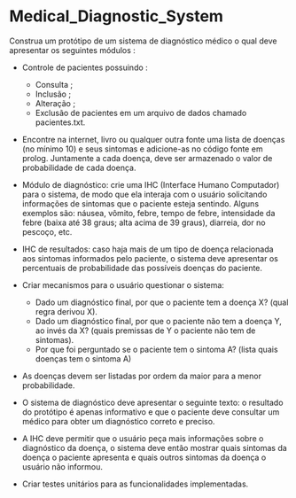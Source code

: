 # Medical_Diagnostic_System

Construa um protótipo de um sistema de diagnóstico médico o qual deve apresentar os seguintes módulos :

- Controle de pacientes possuindo :
  - Consulta ;
  - Inclusão ;
  - Alteração ;
  - Exclusão de pacientes em um arquivo de dados chamado pacientes.txt.

- Encontre na internet, livro ou qualquer outra fonte uma lista de doenças (no mínimo 10) e seus sintomas e adicione-as no código fonte em prolog. Juntamente a cada doença, deve ser armazenado o valor de probabilidade de cada doença. 

- Módulo de diagnóstico: crie uma IHC (Interface Humano Computador) para o sistema, de modo que ela interaja com o usuário solicitando informações de sintomas que o paciente esteja sentindo. Alguns exemplos são: náusea, vômito, febre, tempo de febre, intensidade da febre (baixa até 38 graus; alta acima de 39 graus), diarreia, dor no pescoço, etc.

- IHC de resultados: caso haja mais de um tipo de doença relacionada aos sintomas informados pelo paciente, o sistema deve apresentar os percentuais de probabilidade das possíveis doenças do paciente.

- Criar mecanismos para o usuário questionar o sistema:
  - Dado um diagnóstico final, por que o paciente tem a doença X? (qual regra derivou X).
  - Dado um diagnóstico final, por que o paciente não tem a doença Y, ao invés da X? (quais premissas de Y o paciente não tem de sintomas).
  - Por que foi perguntado se o paciente tem o sintoma A? (lista quais doenças tem o sintoma A)

- As doenças devem ser listadas por ordem da maior para a menor probabilidade.

- O sistema de diagnóstico deve apresentar o seguinte texto: o resultado do protótipo é apenas informativo e que o paciente deve consultar um médico para obter um diagnóstico correto e preciso.

- A IHC deve permitir que o usuário peça mais informações sobre o diagnóstico da doença, o sistema deve então mostrar quais sintomas da doença o paciente apresenta e quais outros sintomas da doença o usuário não informou.

- Criar testes unitários para as funcionalidades implementadas.
